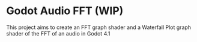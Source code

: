 # Godot Audio FFT (WIP)
 This project aims to create an FFT graph shader and a Waterfall Plot graph shader of the FFT of an audio in Godot 4.1

